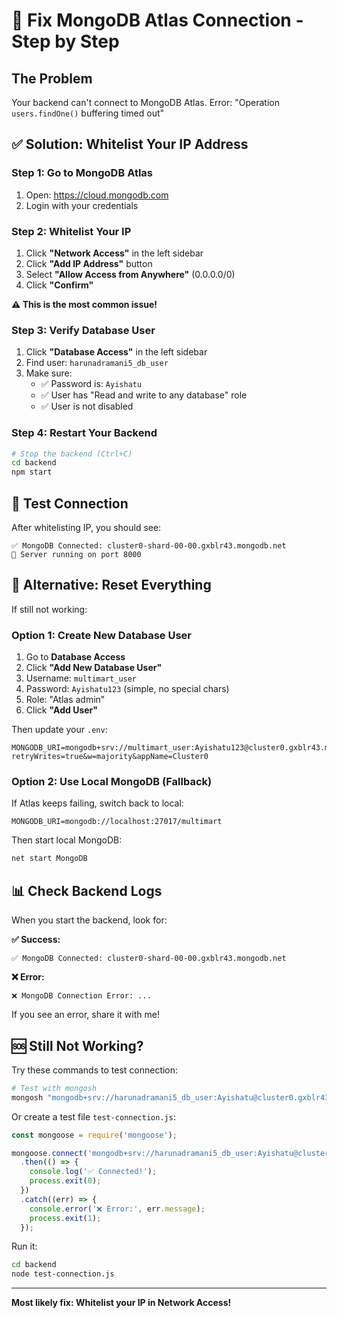 # 🔧 Fix MongoDB Atlas Connection - Step by Step

## The Problem
Your backend can't connect to MongoDB Atlas. Error: "Operation `users.findOne()` buffering timed out"

## ✅ Solution: Whitelist Your IP Address

### Step 1: Go to MongoDB Atlas
1. Open: https://cloud.mongodb.com
2. Login with your credentials

### Step 2: Whitelist Your IP
1. Click **"Network Access"** in the left sidebar
2. Click **"Add IP Address"** button
3. Select **"Allow Access from Anywhere"** (0.0.0.0/0)
4. Click **"Confirm"**

**⚠️ This is the most common issue!**

### Step 3: Verify Database User
1. Click **"Database Access"** in the left sidebar
2. Find user: `harunadramani5_db_user`
3. Make sure:
   - ✅ Password is: `Ayishatu`
   - ✅ User has "Read and write to any database" role
   - ✅ User is not disabled

### Step 4: Restart Your Backend
```bash
# Stop the backend (Ctrl+C)
cd backend
npm start
```

## 🧪 Test Connection

After whitelisting IP, you should see:
```
✅ MongoDB Connected: cluster0-shard-00-00.gxblr43.mongodb.net
🚀 Server running on port 8000
```

## 🔄 Alternative: Reset Everything

If still not working:

### Option 1: Create New Database User
1. Go to **Database Access**
2. Click **"Add New Database User"**
3. Username: `multimart_user`
4. Password: `Ayishatu123` (simple, no special chars)
5. Role: "Atlas admin"
6. Click **"Add User"**

Then update your `.env`:
```env
MONGODB_URI=mongodb+srv://multimart_user:Ayishatu123@cluster0.gxblr43.mongodb.net/multimart?retryWrites=true&w=majority&appName=Cluster0
```

### Option 2: Use Local MongoDB (Fallback)
If Atlas keeps failing, switch back to local:

```env
MONGODB_URI=mongodb://localhost:27017/multimart
```

Then start local MongoDB:
```bash
net start MongoDB
```

## 📊 Check Backend Logs

When you start the backend, look for:

**✅ Success:**
```
✅ MongoDB Connected: cluster0-shard-00-00.gxblr43.mongodb.net
```

**❌ Error:**
```
❌ MongoDB Connection Error: ...
```

If you see an error, share it with me!

## 🆘 Still Not Working?

Try these commands to test connection:

```bash
# Test with mongosh
mongosh "mongodb+srv://harunadramani5_db_user:Ayishatu@cluster0.gxblr43.mongodb.net/multimart"
```

Or create a test file `test-connection.js`:
```javascript
const mongoose = require('mongoose');

mongoose.connect('mongodb+srv://harunadramani5_db_user:Ayishatu@cluster0.gxblr43.mongodb.net/multimart?retryWrites=true&w=majority')
  .then(() => {
    console.log('✅ Connected!');
    process.exit(0);
  })
  .catch((err) => {
    console.error('❌ Error:', err.message);
    process.exit(1);
  });
```

Run it:
```bash
cd backend
node test-connection.js
```

---

**Most likely fix: Whitelist your IP in Network Access!**
